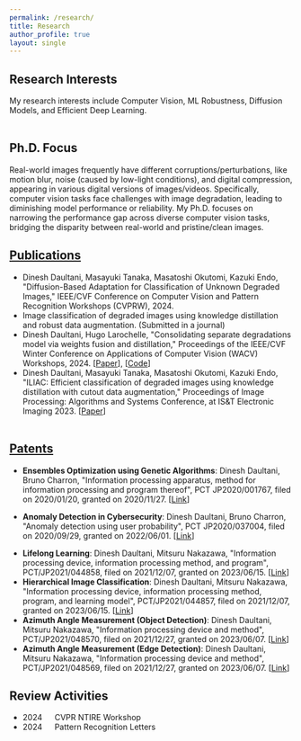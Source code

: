 ```yaml
---
permalink: /research/
title: Research
author_profile: true
layout: single
---
```


## Research Interests
My research interests include Computer Vision, ML Robustness, Diffusion Models, and Efficient Deep Learning.
<br /><br />

## Ph.D. Focus
Real-world images frequently have different corruptions/perturbations, like motion blur, noise (caused by low-light conditions), and digital compression, appearing in various digital versions of images/videos. 
Specifically, computer vision tasks face challenges with image degradation, leading to diminishing model performance or reliability. 
My Ph.D. focuses on narrowing the performance gap across diverse computer vision tasks, bridging the disparity between real-world and pristine/clean images.

## [Publications](https://scholar.google.com/citations?user=L00iqg4AAAAJ&hl=en)
- Dinesh Daultani, Masayuki Tanaka, Masatoshi Okutomi, Kazuki Endo, "Diffusion-Based Adaptation for Classification of Unknown Degraded Images," IEEE/CVF Conference on Computer Vision and Pattern Recognition Workshops (CVPRW), 2024. 
- Image classification of degraded images using knowledge distillation and robust data augmentation. (Submitted in a journal)
- Dinesh Daultani, Hugo Larochelle, "Consolidating separate degradations model via weights fusion and distillation," Proceedings of the IEEE/CVF Winter Conference on Applications of Computer Vision (WACV) Workshops, 2024. [[Paper](https://openaccess.thecvf.com/content/WACV2024W/VAQ/papers/Daultani_Consolidating_Separate_Degradations_Model_via_Weights_Fusion_and_Distillation_WACVW_2024_paper.pdf)], [[Code](https://github.com/dineshdaultani/FusionDistill)]
- Dinesh Daultani, Masayuki Tanaka, Masatoshi Okutomi, Kazuki Endo, "ILIAC: Efficient classification of degraded images using knowledge distillation with cutout data augmentation," Proceedings of Image Processing: Algorithms and Systems Conference, at IS&T Electronic Imaging 2023. [[Paper](https://library.imaging.org/ei/articles/35/9/IPAS-296)]
<br /><br />

## [Patents](https://patents.google.com/?inventor=Dinesh+DAULTANI)
- **Ensembles Optimization using Genetic Algorithms**: Dinesh Daultani, Bruno Charron, "Information processing apparatus, method for information processing and program thereof", PCT JP2020/001767, filed on 2020/01/20, granted on 2020/11/27. [[Link](https://patents.google.com/patent/US20210406932A1)]
<!--- Invented a new approach to find the best-optimized combination of weak supervised models by using evolutionary search and tournament selection approach based on weighted metrics.) --->
- **Anomaly Detection in Cybersecurity**: Dinesh Daultani, Bruno Charron, "Anomaly detection using user probability", PCT JP2020/037004, filed on 2020/09/29, granted on 2022/06/01. [[Link](https://patents.google.com/patent/US20220311790A1)] 
<!--- Invented a new approach for anomaly detection based on the change in user probabilities using multi-modal neural networks (CNN & LSTM). ---> 
- **Lifelong Learning**: Dinesh Daultani, Mitsuru Nakazawa, "Information processing device, information processing method, and program", PCT/JP2021/044858, filed on 2021/12/07, granted on 2023/06/15. [[Link](https://patents.google.com/patent/EP4216114A1)]
- **Hierarchical Image Classification**: Dinesh Daultani, Mitsuru Nakazawa, "Information processing device, information processing method, program, and learning model", PCT/JP2021/044857, filed on 2021/12/07, granted on 2023/06/15. [[Link](https://patents.google.com/patent/EP4220550A1)]
- **Azimuth Angle Measurement (Object Detection)**: Dinesh Daultani, Mitsuru Nakazawa, "Information processing device and method", PCT/JP2021/048570, filed on 2021/12/27, granted on 2023/06/07. [[Link](https://patentscope.wipo.int/search/en/detail.jsf?docId=WO2023127019)]
- **Azimuth Angle Measurement (Edge Detection)**: Dinesh Daultani, Mitsuru Nakazawa, "Information processing device and method", PCT/JP2021/048569, filed on 2021/12/27, granted on 2023/06/07. [[Link](https://patentscope.wipo.int/search/en/detail.jsf?docId=WO2023127018)]

## Review Activities
- 2024 &emsp; CVPR NTIRE Workshop
- 2024 &emsp; Pattern Recognition Letters

